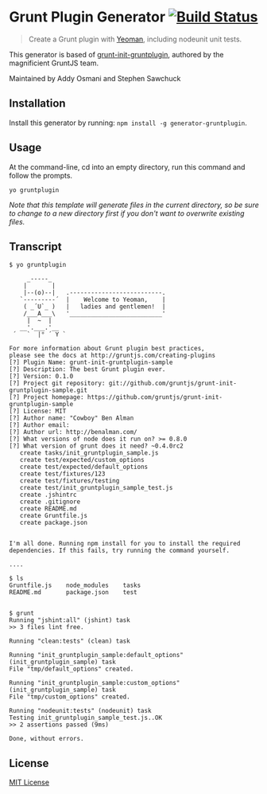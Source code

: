 # Grunt Plugin Generator [![Build Status](https://secure.travis-ci.org/yeoman/generator-gruntplugin.svg?branch=master)](https://travis-ci.org/yeoman/generator-gruntplugin)

> Create a Grunt plugin with [Yeoman][], including nodeunit unit tests.

This generator is based of
[grunt-init-gruntplugin](https://github.com/gruntjs/grunt-init-gruntplugin), authored by the
magnificient GruntJS team.

Maintained by Addy Osmani and Stephen Sawchuck

[Yeoman]: http://yeoman.io/


## Installation

Install this generator by running: `npm install -g generator-gruntplugin`.


## Usage

At the command-line, cd into an empty directory, run this command and follow the prompts.

```
yo gruntplugin
```

_Note that this template will generate files in the current directory, so be sure to change to a new directory first if you don't want to overwrite existing files._

## Transcript

```shell
$ yo gruntplugin

     _-----_
    |       |
    |--(o)--|   .--------------------------.
   `---------´  |    Welcome to Yeoman,    |
    ( _´U`_ )   |   ladies and gentlemen!  |
    /___A___\   '__________________________'
     |  ~  |
   __'.___.'__
 ´   `  |° ´ Y `

For more information about Grunt plugin best practices,
please see the docs at http://gruntjs.com/creating-plugins
[?] Plugin Name: grunt-init-gruntplugin-sample
[?] Description: The best Grunt plugin ever.
[?] Version: 0.1.0
[?] Project git repository: git://github.com/gruntjs/grunt-init-gruntplugin-sample.git
[?] Project homepage: https://github.com/gruntjs/grunt-init-gruntplugin-sample
[?] License: MIT
[?] Author name: "Cowboy" Ben Alman
[?] Author email:
[?] Author url: http://benalman.com/
[?] What versions of node does it run on? >= 0.8.0
[?] What version of grunt does it need? ~0.4.0rc2
   create tasks/init_gruntplugin_sample.js
   create test/expected/custom_options
   create test/expected/default_options
   create test/fixtures/123
   create test/fixtures/testing
   create test/init_gruntplugin_sample_test.js
   create .jshintrc
   create .gitignore
   create README.md
   create Gruntfile.js
   create package.json


I'm all done. Running npm install for you to install the required dependencies. If this fails, try running the command yourself.

....

$ ls
Gruntfile.js    node_modules    tasks           
README.md       package.json    test


$ grunt
Running "jshint:all" (jshint) task
>> 3 files lint free.

Running "clean:tests" (clean) task

Running "init_gruntplugin_sample:default_options" (init_gruntplugin_sample) task
File "tmp/default_options" created.

Running "init_gruntplugin_sample:custom_options" (init_gruntplugin_sample) task
File "tmp/custom_options" created.

Running "nodeunit:tests" (nodeunit) task
Testing init_gruntplugin_sample_test.js..OK
>> 2 assertions passed (9ms)

Done, without errors.
```

## License

[MIT License](http://en.wikipedia.org/wiki/MIT_License)
